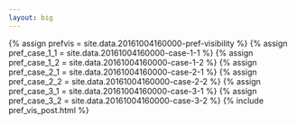 ```yaml
---
layout: big
---
```

{% assign prefvis = site.data.20161004160000-pref-visibility %}
{% assign pref_case_1_1 = site.data.20161004160000-case-1-1 %}
{% assign pref_case_1_2 = site.data.20161004160000-case-1-2 %}
{% assign pref_case_2_1 = site.data.20161004160000-case-2-1 %}
{% assign pref_case_2_2 = site.data.20161004160000-case-2-2 %}
{% assign pref_case_3_1 = site.data.20161004160000-case-3-1 %}
{% assign pref_case_3_2 = site.data.20161004160000-case-3-2 %}
{% include pref_vis_post.html %}
